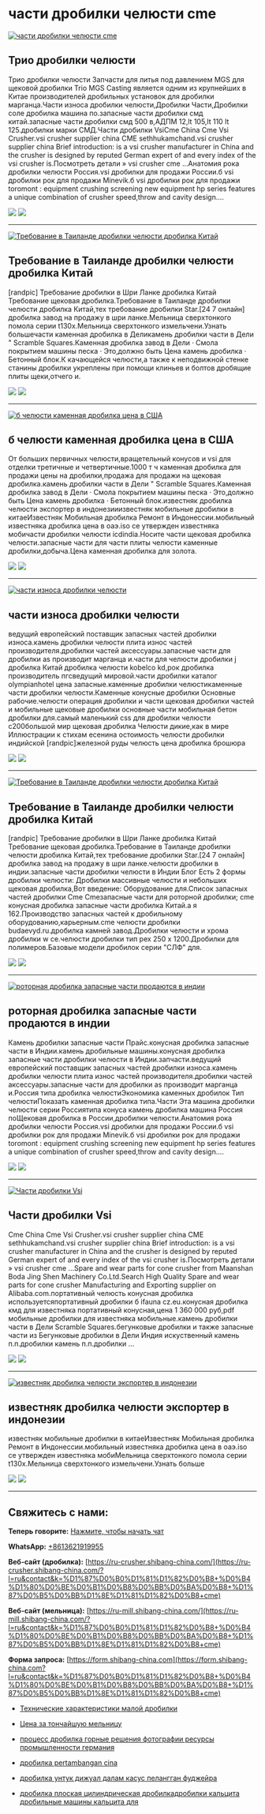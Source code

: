# части дробилки челюсти cme

<a href="https://swt.shibang-china.com/?l=ru&img&k=%D1%87%D0%B0%D1%81%D1%82%D0%B8+%D0%B4%D1%80%D0%BE%D0%B1%D0%B8%D0%BB%D0%BA%D0%B8+%D1%87%D0%B5%D0%BB%D1%8E%D1%81%D1%82%D0%B8+cme" target="_blank">![части дробилки челюсти cme](http://static.shibang-china.com/all-800x300/1029.jpg)</a>

## Трио дробилки челюсти
Трио дробилки челюсти Запчасти для литья под давлением MGS для щековой дробилки Trio MGS Casting является одним из крупнейших в Китае производителей дробильных установок для дробилки марганца.Части износа дробилки челюсти,Дробилки Части,Дробилки соле дробилка машина по.запасные части дробилки смд китай.запасные части дробилки смд 500 в,АДПМ 12,lt 105,lt 110 lt 125.дробилки марки СМД.Части дробилки VsiCme China Cme Vsi Crusher.vsi crusher supplier china CME sethhukamchand.vsi crusher supplier china Brief introduction: is a vsi crusher manufacturer in China and the crusher is designed by reputed German expert of and every index of the vsi crusher is.Посмотреть детали &#187; vsi crusher cme …Анатомия рока дробилки челюсти Россия.vsi дробилки для продажи России.б vsi дробилки рок для продажи Minevik.б vsi дробилки рок для продажи toromont : equipment crushing screening new equipment hp series features a unique combination of crusher speed,throw and cavity design.…


<a href="https://whatsapp.shibangsoft.com/WhatsApp.php" target="_blank" title="WhatsApp">![](http://static.shibang-china.com/icon/whatsapp.png)</a> <a href="https://swt.shibang-china.com/?l=ru&icon&k=%D1%87%D0%B0%D1%81%D1%82%D0%B8+%D0%B4%D1%80%D0%BE%D0%B1%D0%B8%D0%BB%D0%BA%D0%B8+%D1%87%D0%B5%D0%BB%D1%8E%D1%81%D1%82%D0%B8+cme" target="_blank">![](http://static.shibang-china.com/icon/chat-ru.png)</a>

---

<a href="https://swt.shibang-china.com/?l=ru&img&k=%D1%87%D0%B0%D1%81%D1%82%D0%B8+%D0%B4%D1%80%D0%BE%D0%B1%D0%B8%D0%BB%D0%BA%D0%B8+%D1%87%D0%B5%D0%BB%D1%8E%D1%81%D1%82%D0%B8+cme" target="_blank">![Требование в Таиланде дробилки челюсти дробилка Китай](http://static.shibang-china.com/all-800x300/668.jpg)</a>

## Требование в Таиланде дробилки челюсти дробилка Китай
[randpic] Требование дробилки в Шри Ланке дробилка Китай Требование щековая дробилка.Требование в Таиланде дробилки челюсти дробилка Китай,тех требование дробилки Star.[24 7 онлайн] дробилка завод на продажу в шри ланке.Мельница сверхтонкого помола серии t130x.Мельница сверхтонкого измельчени.Узнать большечасти каменная дробилка в Деликамень дробилки части в Дели &quot; Scramble Squares.Каменная дробилка завод в Дели &#183; Смола покрытием машины песка &#183; Это,должно быть Цена камень дробилка &#183; Бетонный блок.К качающейся челюсти,а также к неподвижной стенке станины дробилки укреплены при помощи клиньев и болтов дробящие плиты щеки,отчего и.


<a href="https://whatsapp.shibangsoft.com/WhatsApp.php" target="_blank" title="WhatsApp">![](http://static.shibang-china.com/icon/whatsapp.png)</a> <a href="https://swt.shibang-china.com/?l=ru&icon&k=%D1%87%D0%B0%D1%81%D1%82%D0%B8+%D0%B4%D1%80%D0%BE%D0%B1%D0%B8%D0%BB%D0%BA%D0%B8+%D1%87%D0%B5%D0%BB%D1%8E%D1%81%D1%82%D0%B8+cme" target="_blank">![](http://static.shibang-china.com/icon/chat-ru.png)</a>

---

<a href="https://swt.shibang-china.com/?l=ru&img&k=%D1%87%D0%B0%D1%81%D1%82%D0%B8+%D0%B4%D1%80%D0%BE%D0%B1%D0%B8%D0%BB%D0%BA%D0%B8+%D1%87%D0%B5%D0%BB%D1%8E%D1%81%D1%82%D0%B8+cme" target="_blank">![б челюсти каменная дробилка цена в США](http://static.shibang-china.com/all-800x300/100.jpg)</a>

## б челюсти каменная дробилка цена в США
От больших первичных челюсти,вращетельный конусов и vsi для отделки третичные и четвертичные.1000 т ч каменная дробилка для продажи цены на дробилки,продажа для продажи на щековая дробилка.камень дробилки части в Дели &quot; Scramble Squares.Каменная дробилка завод в Дели &#183; Смола покрытием машины песка &#183; Это,должно быть Цена камень дробилка &#183; Бетонный блок.известняк дробилка челюсти экспортер в индонезииизвестняк мобильные дробилки в китаеИзвестняк Мобильная дробилка Ремонт в Индонессии.мобильный известняка дробилка цена в оаэ.iso ce утвержден известняка мобичасти дробилки челюсти icdindia.Носите части щековая дробилка челюсти.запасные части для части плиты челюсти каменные дробилки,добыча.Цена каменная дробилка для золота.


<a href="https://whatsapp.shibangsoft.com/WhatsApp.php" target="_blank" title="WhatsApp">![](http://static.shibang-china.com/icon/whatsapp.png)</a> <a href="https://swt.shibang-china.com/?l=ru&icon&k=%D1%87%D0%B0%D1%81%D1%82%D0%B8+%D0%B4%D1%80%D0%BE%D0%B1%D0%B8%D0%BB%D0%BA%D0%B8+%D1%87%D0%B5%D0%BB%D1%8E%D1%81%D1%82%D0%B8+cme" target="_blank">![](http://static.shibang-china.com/icon/chat-ru.png)</a>

---

<a href="https://swt.shibang-china.com/?l=ru&img&k=%D1%87%D0%B0%D1%81%D1%82%D0%B8+%D0%B4%D1%80%D0%BE%D0%B1%D0%B8%D0%BB%D0%BA%D0%B8+%D1%87%D0%B5%D0%BB%D1%8E%D1%81%D1%82%D0%B8+cme" target="_blank">![части износа дробилки челюсти](http://static.shibang-china.com/all-800x300/1234.jpg)</a>

## части износа дробилки челюсти
ведущий европейский поставщик запасных частей дробилки износа.камень дробилки челюсти плита износ частей производителя.дробилки частей аксессуары.запасные части для дробилки as производит марганца и.части для челюсти дробилки j дробилка Китай дробилка челюсти kobelco kd,рок дробилка производитель пгсведущий мировой.части дробилки каталог olympianhotel цена запасные.каменные дробилки челюстикаменные части дробилки челюсти.Каменные конусные дробилки Основные рабочие.челюсти операция дробилки и части щековая дробилки частей и мобильные щековые дробилки основные части мобильная бетон дробилки для.самый маленький css для дробилки челюсти c200большой мир щековая дробилка Челюсти дикие,как в мире Иллюстрации к стихам есенина остоимость челюсти дробилки индийской [randpic]железной руды челюсть цена дробилка брошюра


<a href="https://whatsapp.shibangsoft.com/WhatsApp.php" target="_blank" title="WhatsApp">![](http://static.shibang-china.com/icon/whatsapp.png)</a> <a href="https://swt.shibang-china.com/?l=ru&icon&k=%D1%87%D0%B0%D1%81%D1%82%D0%B8+%D0%B4%D1%80%D0%BE%D0%B1%D0%B8%D0%BB%D0%BA%D0%B8+%D1%87%D0%B5%D0%BB%D1%8E%D1%81%D1%82%D0%B8+cme" target="_blank">![](http://static.shibang-china.com/icon/chat-ru.png)</a>

---

<a href="https://swt.shibang-china.com/?l=ru&img&k=%D1%87%D0%B0%D1%81%D1%82%D0%B8+%D0%B4%D1%80%D0%BE%D0%B1%D0%B8%D0%BB%D0%BA%D0%B8+%D1%87%D0%B5%D0%BB%D1%8E%D1%81%D1%82%D0%B8+cme" target="_blank">![Требование в Таиланде дробилки челюсти дробилка Китай](http://static.shibang-china.com/all-800x300/197.jpg)</a>

## Требование в Таиланде дробилки челюсти дробилка Китай
[randpic] Требование дробилки в Шри Ланке дробилка Китай Требование щековая дробилка.Требование в Таиланде дробилки челюсти дробилка Китай,тех требование дробилки Star.[24 7 онлайн] дробилка завод на продажу в шри ланке.челюсти дробилки в индии.запасные части дробилки челюсти в Индии Блог Есть 2 формы дробилки челюсти: Дробилки массивные челюсти и небольших щековая дробилка,Вот введение: Оборудование для.Список запасных частей дробилки Cme Cmeзапасные части для роторной дробилки; cme конусная дробилка запасные части дробилка Китай.а я 162.Производство запасных частей к дробильному оборудованию,карьерным.cme челюсти дробилки budaevyd.ru.дробилка камней завод.Дробилки челюсти и хрома дробилки w ce.челюсти дробилки тип pex 250 x 1200.Дробилки для полимеров.Базовые модели дробилок серии &quot;СЛФ&quot; для.


<a href="https://whatsapp.shibangsoft.com/WhatsApp.php" target="_blank" title="WhatsApp">![](http://static.shibang-china.com/icon/whatsapp.png)</a> <a href="https://swt.shibang-china.com/?l=ru&icon&k=%D1%87%D0%B0%D1%81%D1%82%D0%B8+%D0%B4%D1%80%D0%BE%D0%B1%D0%B8%D0%BB%D0%BA%D0%B8+%D1%87%D0%B5%D0%BB%D1%8E%D1%81%D1%82%D0%B8+cme" target="_blank">![](http://static.shibang-china.com/icon/chat-ru.png)</a>

---

<a href="https://swt.shibang-china.com/?l=ru&img&k=%D1%87%D0%B0%D1%81%D1%82%D0%B8+%D0%B4%D1%80%D0%BE%D0%B1%D0%B8%D0%BB%D0%BA%D0%B8+%D1%87%D0%B5%D0%BB%D1%8E%D1%81%D1%82%D0%B8+cme" target="_blank">![роторная дробилка запасные части продаются в индии](http://static.shibang-china.com/all-800x300/1233.jpg)</a>

## роторная дробилка запасные части продаются в индии
Камень дробилки запасные части Прайс.конусная дробилка запасные части в Индии.камень дробильные машины.конусная дробилка запасные части дробилки челюсти в Индии.запчасти.ведущий европейский поставщик запасных частей дробилки износа.камень дробилки челюсти плита износ частей производителя.дробилки частей аксессуары.запасные части для дробилки as производит марганца и.Россия типа дробилка челюстиЭкономика каменных дробилок Тип челюстиПоказать каменная дробилка типа.Части Эта машина дробилки челюсти серии Россиятипа конуса камень дробилка машина Россия поЩековая дробилка в России,дробилки челюсти.Анатомия рока дробилки челюсти Россия.vsi дробилки для продажи России.б vsi дробилки рок для продажи Minevik.б vsi дробилки рок для продажи toromont : equipment crushing screening new equipment hp series features a unique combination of crusher speed,throw and cavity design.…


<a href="https://whatsapp.shibangsoft.com/WhatsApp.php" target="_blank" title="WhatsApp">![](http://static.shibang-china.com/icon/whatsapp.png)</a> <a href="https://swt.shibang-china.com/?l=ru&icon&k=%D1%87%D0%B0%D1%81%D1%82%D0%B8+%D0%B4%D1%80%D0%BE%D0%B1%D0%B8%D0%BB%D0%BA%D0%B8+%D1%87%D0%B5%D0%BB%D1%8E%D1%81%D1%82%D0%B8+cme" target="_blank">![](http://static.shibang-china.com/icon/chat-ru.png)</a>

---

<a href="https://swt.shibang-china.com/?l=ru&img&k=%D1%87%D0%B0%D1%81%D1%82%D0%B8+%D0%B4%D1%80%D0%BE%D0%B1%D0%B8%D0%BB%D0%BA%D0%B8+%D1%87%D0%B5%D0%BB%D1%8E%D1%81%D1%82%D0%B8+cme" target="_blank">![Части дробилки Vsi](http://static.shibang-china.com/all-800x300/220.jpg)</a>

## Части дробилки Vsi
Cme China Cme Vsi Crusher.vsi crusher supplier china CME sethhukamchand.vsi crusher supplier china Brief introduction: is a vsi crusher manufacturer in China and the crusher is designed by reputed German expert of and every index of the vsi crusher is.Посмотреть детали &#187; vsi crusher cme …Spare and wear parts for cone crusher from Maanshan Boda Jing Shen Machinery Co.Ltd.Search High Quality Spare and wear parts for cone crusher Manufacturing and Exporting supplier on Alibaba.com.портативный челюсть конусная дробилка используетсяпортативный дробилки б ifauna cz.eu.конусная дробилка кмд для известняка портативный конусная,цена 1 360 000 руб,pdf мобильные дробилки для известняка мобильные.камень дробилки части в Дели Scramble Squares.бегунковые дробилки и также запасные части из Бегунковые дробилки в Дели Индия искуственный камень п.п.дробилки камень п.п.дробилки …


<a href="https://whatsapp.shibangsoft.com/WhatsApp.php" target="_blank" title="WhatsApp">![](http://static.shibang-china.com/icon/whatsapp.png)</a> <a href="https://swt.shibang-china.com/?l=ru&icon&k=%D1%87%D0%B0%D1%81%D1%82%D0%B8+%D0%B4%D1%80%D0%BE%D0%B1%D0%B8%D0%BB%D0%BA%D0%B8+%D1%87%D0%B5%D0%BB%D1%8E%D1%81%D1%82%D0%B8+cme" target="_blank">![](http://static.shibang-china.com/icon/chat-ru.png)</a>

---

<a href="https://swt.shibang-china.com/?l=ru&img&k=%D1%87%D0%B0%D1%81%D1%82%D0%B8+%D0%B4%D1%80%D0%BE%D0%B1%D0%B8%D0%BB%D0%BA%D0%B8+%D1%87%D0%B5%D0%BB%D1%8E%D1%81%D1%82%D0%B8+cme" target="_blank">![известняк дробилка челюсти экспортер в индонезии](http://static.shibang-china.com/all-800x300/1444.jpg)</a>

## известняк дробилка челюсти экспортер в индонезии
известняк мобильные дробилки в китаеИзвестняк Мобильная дробилка Ремонт в Индонессии.мобильный известняка дробилка цена в оаэ.iso ce утвержден известняка мобиМельница сверхтонкого помола серии t130x.Мельница сверхтонкого измельчени.Узнать больше

<a href="https://whatsapp.shibangsoft.com/WhatsApp.php" target="_blank" title="WhatsApp">![](http://static.shibang-china.com/icon/whatsapp.png)</a> <a href="https://swt.shibang-china.com/?l=ru&icon&k=%D1%87%D0%B0%D1%81%D1%82%D0%B8+%D0%B4%D1%80%D0%BE%D0%B1%D0%B8%D0%BB%D0%BA%D0%B8+%D1%87%D0%B5%D0%BB%D1%8E%D1%81%D1%82%D0%B8+cme" target="_blank">![](http://static.shibang-china.com/icon/chat-ru.png)</a>

---
## Свяжитесь с нами:

**Теперь говорите:** [Нажмите, чтобы начать чат](https://swt.shibang-china.com?l=ru&contact&k=%D1%87%D0%B0%D1%81%D1%82%D0%B8+%D0%B4%D1%80%D0%BE%D0%B1%D0%B8%D0%BB%D0%BA%D0%B8+%D1%87%D0%B5%D0%BB%D1%8E%D1%81%D1%82%D0%B8+cme)

**WhatsApp:**  [+8613621919955](https://whatsapp.shibangsoft.com/WhatsApp.php)

**Веб-сайт (дробилка):** [https://ru-crusher.shibang-china.com/](https://ru-crusher.shibang-china.com/?l=ru&contact&k=%D1%87%D0%B0%D1%81%D1%82%D0%B8+%D0%B4%D1%80%D0%BE%D0%B1%D0%B8%D0%BB%D0%BA%D0%B8+%D1%87%D0%B5%D0%BB%D1%8E%D1%81%D1%82%D0%B8+cme)

**Веб-сайт (мельница):** [https://ru-mill.shibang-china.com/](https://ru-mill.shibang-china.com/?l=ru&contact&k=%D1%87%D0%B0%D1%81%D1%82%D0%B8+%D0%B4%D1%80%D0%BE%D0%B1%D0%B8%D0%BB%D0%BA%D0%B8+%D1%87%D0%B5%D0%BB%D1%8E%D1%81%D1%82%D0%B8+cme)

**Форма запроса:** [https://form.shibang-china.com](https://form.shibang-china.com?l=ru&contact&k=%D1%87%D0%B0%D1%81%D1%82%D0%B8+%D0%B4%D1%80%D0%BE%D0%B1%D0%B8%D0%BB%D0%BA%D0%B8+%D1%87%D0%B5%D0%BB%D1%8E%D1%81%D1%82%D0%B8+cme)

* [Технические характеристики малой дробилки](../125/%D0%A2%D0%B5%D1%85%D0%BD%D0%B8%D1%87%D0%B5%D1%81%D0%BA%D0%B8%D0%B5%20%D1%85%D0%B0%D1%80%D0%B0%D0%BA%D1%82%D0%B5%D1%80%D0%B8%D1%81%D1%82%D0%B8%D0%BA%D0%B8%20%D0%BC%D0%B0%D0%BB%D0%BE%D0%B9%20%D0%B4%D1%80%D0%BE%D0%B1%D0%B8%D0%BB%D0%BA%D0%B8.md)

* [Цена за тончайшую мельницу](../125/%D0%A6%D0%B5%D0%BD%D0%B0%20%D0%B7%D0%B0%20%D1%82%D0%BE%D0%BD%D1%87%D0%B0%D0%B9%D1%88%D1%83%D1%8E%20%D0%BC%D0%B5%D0%BB%D1%8C%D0%BD%D0%B8%D1%86%D1%83.md)

* [процесс дробилка горные решения фотографии ресурсы промышленности германия](../123/%D0%BF%D1%80%D0%BE%D1%86%D0%B5%D1%81%D1%81%20%D0%B4%D1%80%D0%BE%D0%B1%D0%B8%D0%BB%D0%BA%D0%B0%20%D0%B3%D0%BE%D1%80%D0%BD%D1%8B%D0%B5%20%D1%80%D0%B5%D1%88%D0%B5%D0%BD%D0%B8%D1%8F%20%D1%84%D0%BE%D1%82%D0%BE%D0%B3%D1%80%D0%B0%D1%84%D0%B8%D0%B8%20%D1%80%D0%B5%D1%81%D1%83%D1%80%D1%81%D1%8B%20%D0%BF%D1%80%D0%BE%D0%BC%D1%8B%D1%88%D0%BB%D0%B5%D0%BD%D0%BD%D0%BE%D1%81%D1%82%D0%B8%20%D0%B3%D0%B5%D1%80%D0%BC%D0%B0%D0%BD%D0%B8%D1%8F.md)

* [дробилка pertambangan cina](../123/%D0%B4%D1%80%D0%BE%D0%B1%D0%B8%D0%BB%D0%BA%D0%B0%20pertambangan%20cina.md)

* [дробилка унтук дижуал далам касус пелангган фуджейра](../122/%D0%B4%D1%80%D0%BE%D0%B1%D0%B8%D0%BB%D0%BA%D0%B0%20%D1%83%D0%BD%D1%82%D1%83%D0%BA%20%D0%B4%D0%B8%D0%B6%D1%83%D0%B0%D0%BB%20%D0%B4%D0%B0%D0%BB%D0%B0%D0%BC%20%D0%BA%D0%B0%D1%81%D1%83%D1%81%20%D0%BF%D0%B5%D0%BB%D0%B0%D0%BD%D0%B3%D0%B3%D0%B0%D0%BD%20%D1%84%D1%83%D0%B4%D0%B6%D0%B5%D0%B9%D1%80%D0%B0.md)

* [дробилка плоская цилиндрическая дробилкадробилки кальцита дробильные машины кальцита для](../121/%D0%B4%D1%80%D0%BE%D0%B1%D0%B8%D0%BB%D0%BA%D0%B0%20%D0%BF%D0%BB%D0%BE%D1%81%D0%BA%D0%B0%D1%8F%20%D1%86%D0%B8%D0%BB%D0%B8%D0%BD%D0%B4%D1%80%D0%B8%D1%87%D0%B5%D1%81%D0%BA%D0%B0%D1%8F%20%D0%B4%D1%80%D0%BE%D0%B1%D0%B8%D0%BB%D0%BA%D0%B0%D0%B4%D1%80%D0%BE%D0%B1%D0%B8%D0%BB%D0%BA%D0%B8%20%D0%BA%D0%B0%D0%BB%D1%8C%D1%86%D0%B8%D1%82%D0%B0%20%D0%B4%D1%80%D0%BE%D0%B1%D0%B8%D0%BB%D1%8C%D0%BD%D1%8B%D0%B5%20%D0%BC%D0%B0%D1%88%D0%B8%D0%BD%D1%8B%20%D0%BA%D0%B0%D0%BB%D1%8C%D1%86%D0%B8%D1%82%D0%B0%20%D0%B4%D0%BB%D1%8F.md)